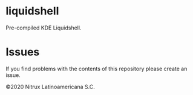 # liquidshell
Pre-compiled KDE Liquidshell.

# Issues
If you find problems with the contents of this repository please create an issue.

©2020 Nitrux Latinoamericana S.C.

